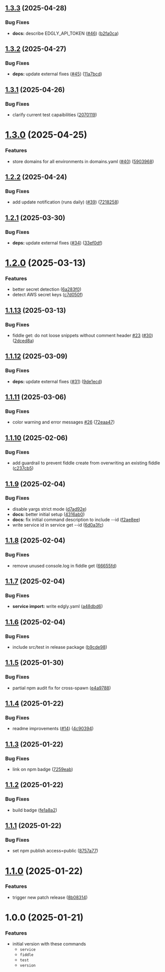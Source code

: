 ## [1.3.3](https://github.com/adobe/edgly/compare/v1.3.2...v1.3.3) (2025-04-28)


### Bug Fixes

* **docs:** describe EDGLY_API_TOKEN ([#46](https://github.com/adobe/edgly/issues/46)) ([b2fa0ca](https://github.com/adobe/edgly/commit/b2fa0ca3e0ee9e66ab8bc9964861ae64842f9790))

## [1.3.2](https://github.com/adobe/edgly/compare/v1.3.1...v1.3.2) (2025-04-27)


### Bug Fixes

* **deps:** update external fixes ([#45](https://github.com/adobe/edgly/issues/45)) ([11a7bcd](https://github.com/adobe/edgly/commit/11a7bcd77b2e16b76b0c55e16b3897f10fcd9645))

## [1.3.1](https://github.com/adobe/edgly/compare/v1.3.0...v1.3.1) (2025-04-26)


### Bug Fixes

* clarify current test capaibilities ([2070119](https://github.com/adobe/edgly/commit/2070119e4d75c99679fde9e2af8736be04b5a4e2))

# [1.3.0](https://github.com/adobe/edgly/compare/v1.2.2...v1.3.0) (2025-04-25)


### Features

* store domains for all environments in domains.yaml ([#40](https://github.com/adobe/edgly/issues/40)) ([5903968](https://github.com/adobe/edgly/commit/59039685a7a4920ca4ae05ffdc2b9269b2c8074e))

## [1.2.2](https://github.com/adobe/edgly/compare/v1.2.1...v1.2.2) (2025-04-24)


### Bug Fixes

* add update notification (runs daily) ([#39](https://github.com/adobe/edgly/issues/39)) ([7218258](https://github.com/adobe/edgly/commit/72182585cde19005d0b1a2f3d4cd4793351a7086))

## [1.2.1](https://github.com/adobe/edgly/compare/v1.2.0...v1.2.1) (2025-03-30)


### Bug Fixes

* **deps:** update external fixes ([#34](https://github.com/adobe/edgly/issues/34)) ([33ef0df](https://github.com/adobe/edgly/commit/33ef0df44248b47c11056ac64dc40a04c961e9f1))

# [1.2.0](https://github.com/adobe/edgly/compare/v1.1.13...v1.2.0) (2025-03-13)


### Features

* better secret detection ([6a283f0](https://github.com/adobe/edgly/commit/6a283f08af963de5c2c91344b2803828aacd2cbc))
* detect AWS secret keys ([c7d050f](https://github.com/adobe/edgly/commit/c7d050f4764470ba2c31255e4edcd839a24602c4))

## [1.1.13](https://github.com/adobe/edgly/compare/v1.1.12...v1.1.13) (2025-03-13)


### Bug Fixes

* fiddle get: do not loose snippets without comment header [#23](https://github.com/adobe/edgly/issues/23) ([#30](https://github.com/adobe/edgly/issues/30)) ([2dced8a](https://github.com/adobe/edgly/commit/2dced8a10414666089e5e8abbfb5ce08c6aa7fd4))

## [1.1.12](https://github.com/adobe/edgly/compare/v1.1.11...v1.1.12) (2025-03-09)


### Bug Fixes

* **deps:** update external fixes ([#31](https://github.com/adobe/edgly/issues/31)) ([9de1ecd](https://github.com/adobe/edgly/commit/9de1ecdc3443c7163e6990e84ae3744de6eb861a))

## [1.1.11](https://github.com/adobe/edgly/compare/v1.1.10...v1.1.11) (2025-03-06)


### Bug Fixes

* color warning and error messages [#26](https://github.com/adobe/edgly/issues/26) ([72eaa47](https://github.com/adobe/edgly/commit/72eaa47a93b4a2c5389b4e5769dc0405f41c78cc))

## [1.1.10](https://github.com/adobe/edgly/compare/v1.1.9...v1.1.10) (2025-02-06)


### Bug Fixes

* add guardrail to prevent fiddle create from overwriting an existing fiddle ([c237cb5](https://github.com/adobe/edgly/commit/c237cb5b68bfa1635cdde55c8c3efbce44e33ca0))

## [1.1.9](https://github.com/adobe/edgly/compare/v1.1.8...v1.1.9) (2025-02-04)


### Bug Fixes

* disable yargs strict mode ([d7ad92e](https://github.com/adobe/edgly/commit/d7ad92e77d55fabab97fc5b0b658969596981f8a))
* **docs:** better initial setup ([4316ab0](https://github.com/adobe/edgly/commit/4316ab0ff530c572244dd327870a11651e836aae))
* **docs:** fix initial command description to include --id ([f2ae8ee](https://github.com/adobe/edgly/commit/f2ae8ee438fbf80677a7027b0bf768242c698472))
* write service id in service get --id ([6d0a3fc](https://github.com/adobe/edgly/commit/6d0a3fc9e70b51967dca97e9b7c33e356d36bce6))

## [1.1.8](https://github.com/adobe/edgly/compare/v1.1.7...v1.1.8) (2025-02-04)


### Bug Fixes

* remove unused console.log in fiddle get ([66655fd](https://github.com/adobe/edgly/commit/66655fdcb3581005e13f3e97d4ef74f2059f1d19))

## [1.1.7](https://github.com/adobe/edgly/compare/v1.1.6...v1.1.7) (2025-02-04)


### Bug Fixes

* **service import:** write edgly.yaml ([a48dbd6](https://github.com/adobe/edgly/commit/a48dbd60e014d544da2991bb10106de9e6c4a9db))

## [1.1.6](https://github.com/adobe/edgly/compare/v1.1.5...v1.1.6) (2025-02-04)


### Bug Fixes

* include src/test in release package ([b9cde98](https://github.com/adobe/edgly/commit/b9cde98f8d4cd0b427199821f9e7010d1b831490))

## [1.1.5](https://github.com/adobe/edgly/compare/v1.1.4...v1.1.5) (2025-01-30)


### Bug Fixes

* partial npm audit fix for cross-spawn ([e4a9788](https://github.com/adobe/edgly/commit/e4a978829105c9cfcc75821253da6b8632be1710))

## [1.1.4](https://github.com/adobe/edgly/compare/v1.1.3...v1.1.4) (2025-01-22)


### Bug Fixes

* readme improvements ([#14](https://github.com/adobe/edgly/issues/14)) ([4c90394](https://github.com/adobe/edgly/commit/4c9039408eade4b99357b4766d060fcc2a40895b))

## [1.1.3](https://github.com/adobe/edgly/compare/v1.1.2...v1.1.3) (2025-01-22)


### Bug Fixes

* link on npm badge ([7259eab](https://github.com/adobe/edgly/commit/7259eabe32deb0d3bcc761dc212e32a2cc96018c))

## [1.1.2](https://github.com/adobe/edgly/compare/v1.1.1...v1.1.2) (2025-01-22)


### Bug Fixes

* build badge ([fe1a8a2](https://github.com/adobe/edgly/commit/fe1a8a245965b7957136b7d79a28ef5ee17c5eae))

## [1.1.1](https://github.com/adobe/edgly/compare/v1.1.0...v1.1.1) (2025-01-22)


### Bug Fixes

* set npm publish access=public ([8757a77](https://github.com/adobe/edgly/commit/8757a77519cff1a8230615923c4ce4c634c1ed52))

# [1.1.0](https://github.com/adobe/edgly/compare/v1.0.0...v1.1.0) (2025-01-22)


### Features

* trigger new patch release ([8b08314](https://github.com/adobe/edgly/commit/8b08314abaa55dd0a1d2e33137d766c55e297b5b))

# 1.0.0 (2025-01-21)


### Features

* initial version with these commands
  * `service`
  * `fiddle`
  * `test`
  * `version`
